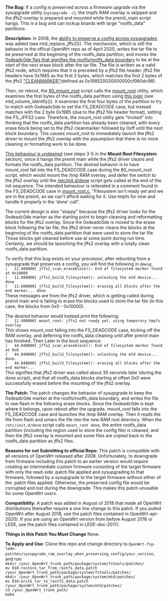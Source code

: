 **The Bug:** If a config is preserved across a firmware upgrade via the sysupgrade utility (`sysupgrade -c`), the tmpfs RAM overlay is skipped and the jffs2 overlay is prepared and mounted while the preinit_main script hangs. This is a bug and can lockup boards with large "rootfs_data" partitions. 

**Description:** In 2008, the [ability to preserve a config across sysupgrades](https://github.com/bmork/OpenWrt/blob/master/package/system/mtd/src/jffs2.c) was added (see mtd_replace_jffs2()). The mechanism, which is still the behavior in the offical OpenWrt repo as of April 2020, writes the tar file to be preserved at the beginning of the rootfs_data partition, and moves the [0xdeadc0de flag that signifies the rootfs/rootfs_data boundary](https://openwrt.org/docs/techref/filesystems) to be at the start of the next erase block after the tar file. The file is written as a valid jffs2 node, which requires that it is preceded by a jffs2 file header. jffs2 file headers have 0x1985 as the first 2 bytes, which matches the first 2 bytes of the jffs2 ["CLEANMARKER"](https://github.com/m-labs/openwrt-milkymist/blob/master/package/mtd/src/jffs2.c)(defined as 0x198520030000000cf060dc98).

Then, on reboot, the [80_mount_root](https://github.com/openwrt/openwrt/blob/master/package/base-files/files/lib/preinit/80_mount_root) script calls the [mount_root](https://git.openwrt.org/?p=project/fstools.git;a=blob;f=mount_root.c) utility, which examines the first bytes of the rootfs_data partition using [this logic](https://lxr.openwrt.org/source/fstools/libfstools/mtd.c) (see mtd_volume_identify()). It examines the first four bytes of the partition to try to match with 0xdeadc0de to set the FS_DEADCODE case, but instead matches with the 2 byte 0x1985 (due to the jffs2 file header format), setting the FS_JFFS2 case. Therefore, the mount_root utility gets "tricked" into thinking that the rootfs_data partition has already been cleaned, with every erase block being set to the jffs2 cleanmarker followed by 0xff until the next block boundary. This causes mount_root to immediately launch the jffs2 driver to mount the jffs2 overlay with the assumption that there is no more cleaning or formatting work to be done. 

[This behaviour is undesired](https://openwrt.org/docs/techref/preinit_mount) (see steps 3-5 in the **Mount Root Filesystem** section), since it hangs the preinit main while the jffs2 driver cleans and formats the rootfs_data partition. 
The desired behavior is to have mount_root fall into the FS_DEADCODE case during the 80_mount_root script, which would mount the /tmp RAM overlay, and defer the switch to the jffs2 overlay until the [/etc/init.d/done](https://github.com/openwrt/openwrt/blob/master/package/base-files/files/etc/init.d/done) script gets called at the end of the init sequence. The intended behaviour is reiterated in a comment found in the FS_DEADCODE case in [mount_root.c](https://github.com/ianclegg/openwrt-fsutils/blob/master/mount_root.c), "Filesystem isn't ready yet and we are in the preinit, so we can't afford waiting for it. Use tmpfs for now and handle it properly in the 'done' call".

The current design is also "sloppy" because the jffs2 driver looks for the 0xdeadc0de marker as the starting point to begin cleaning and reformatting blocks for the jffs2 overlay. Since the 0xdeadc0de is moved to the erase block following the tar file, the jffs2 driver never cleans the blocks at the beginning of the rootfs_data partition that were used to store the tar file. Those blocks get cleaned before use at some point during run time. Certainly, we should be launching the jffs2 overlay with a totally clean rootfs_data partition.

To verify that this bug exists on your processor, after rebooting from a sysupgrade that preserves a config, you will find the following in `dmesg`:<br/>
`[   11.600000] jffs2_scan_eraseblock(): End of filesystem marker found at 0x10000`<br/>
`[   11.600000] jffs2_build_filesystem(): unlocking the mtd device... done`<br/>
`[   11.600000] jffs2_build_filesystem(): erasing all blocks after the end marker... done`<br/>
These messages are from the jffs2 driver, which is getting called during preinit main and is failing to erase the blocks used to store the tar file (in this case, the blocks from 0x0 - 0x10000).

The desired behavior would instead print the following: <br/>
`[   11.480000] mount_root: jffs2 not ready yet, using temporary tmpfs overlay`<br/>
This shows mount_root falling into the FS_DEADCODE case, kicking off the RAM overlay, and deferring the rootfs_data cleaning until after preinit main has finished. Then Later in the boot sequence:<br/>
`[   44.040000] jffs2_scan_eraseblock(): End of filesystem marker found at 0x0`<br/>
`[   44.040000] jffs2_build_filesystem(): unlocking the mtd device... done.`<br/>
`[   44.040000] jffs2_build_filesystem(): erasing all blocks after the end marker...`<br/>
This signifies that jffs2 driver was called about 30 seconds later (during the done script), and that all rootfs_data blocks starting at offset 0x0 were successfully erased before the mounting of the jffs2 overlay.

**The Patch:** The patch changes the behavior of sysupgrade to keep the 0xdeadc0de marker at the rootfs/rootfs_data boundary, and writes the file to raw flash in the following erase blocks. Since the 0xdeadc0de is kept where it belongs, upon reboot after the upgrade, mount_root falls into the FS_DEADCODE case and launches the /tmp RAM overlay. Then it reads the file from flash and untars the file into the new RAM root directory. When the `/etc/init.d/done` script calls `mount_root done`, the entire rootfs_data partition (including the region used to store the config file) is cleaned, and then the jffs2 overlay is mounted and some files are copied back to the rootfs_data partition as jffs2 files.

**Reasons for not Submitting to official Repo:** This patch is compatible with all versions of OpenWrt released after 2008. Unfortunately, to downgrade from firmware including this patch to an earlier version would require creating an intermediate custom firmware consisting of the target firmware with only the read-side .patch file applied and sysupgrading to that firmware, followed by a sysupgrade to the target firmware without either of the .patch files applied. Otherwise, the preserved config file would be corrupted and lost during the downgrade. This makes this patch unusable for some OpenWrt users.

**Compatibility:** A patch was added in August of 2018 that made all OpenWrt distributions thereafter require a one line change to this patch. If you pulled OpenWrt after August 2018, use the patch files contained in OpenWrt-apr-2020/. If you are using an OpenWrt version from before August 2018 or LEDE, use the patch files contained in LEDE-dec-2017/.

**Things in this Patch You Must Change** None.

**To Apply and Use:** Clone this repo and change directory to `OpenWrt-fsp-lede-patches/sysupgrade_ram_overlay_when_preserving_config/your_version`, and run:<br/>
`mkdir /your_OpenWrt_trunk_path/package/system/fstools/patches/`<br/>
`mv 010-restore_tar_from_rootfs_data.patch /your_OpenWrt_trunk_path/package/system/fstools/patches/`<br/>
`mkdir /your_OpenWrt_trunk_path/package/system/mtd/patches/`<br/>
`mv 010-write_tar_to_rootfs_data.patch /your_OpenWrt_trunk_path/package/system/mtd/patches/`<br/>
`cd /your_OpenWrt_trunk_path/`<br/>
`make`<br/>
